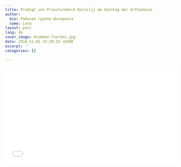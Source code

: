 ```yaml
---
title: Predigt von Priestermönch Kornilij am Sonntag der Orthodoxie
author:
  bio: Рабочая группа Интернета
  name: Lena
layout: post
lang: de
cover_image: Hiobmon-Tserkov.jpg
date: 2018-12-02 15:29:33 +0100
excerpt: ''
categories: []

---
```

<iframe width="560" height="315" src="[https://www.youtube.com/embed/gLHS6fA38Tc](https://www.youtube.com/embed/gLHS6fA38Tc "https://www.youtube.com/embed/gLHS6fA38Tc")" frameborder="0" allow="accelerometer; autoplay; encrypted-media; gyroscope; picture-in-picture" allowfullscreen></iframe>